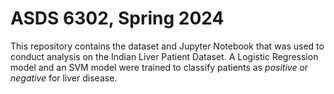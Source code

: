 # ASDS 6302, Spring 2024
This repository contains the dataset and Jupyter Notebook that was used to conduct analysis on the Indian Liver Patient Dataset. A Logistic Regression model and an SVM model were trained to classify patients as _positive_ or _negative_ for liver disease.
